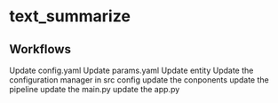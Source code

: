 # text_summarize


## Workflows
Update config.yaml
Update params.yaml
Update entity
Update the configuration manager in src config
update the conponents
update the pipeline
update the main.py
update the app.py
